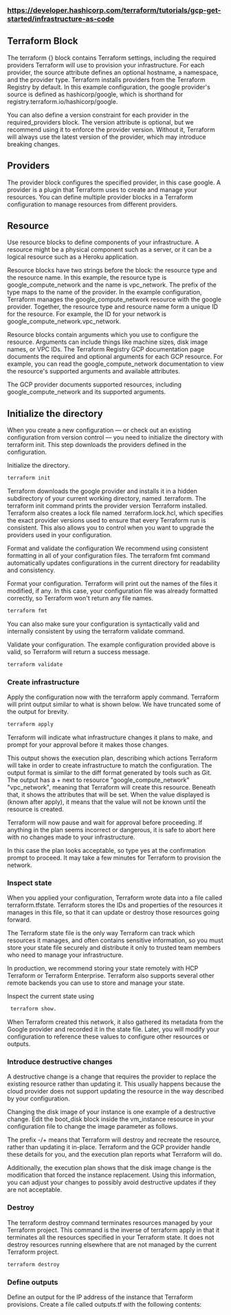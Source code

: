 ### https://developer.hashicorp.com/terraform/tutorials/gcp-get-started/infrastructure-as-code

## Terraform Block

The terraform {} block contains Terraform settings, including the required providers Terraform will use to provision your infrastructure. For each provider, the source attribute defines an optional hostname, a namespace, and the provider type. Terraform installs providers from the Terraform Registry by default. In this example configuration, the google provider's source is defined as hashicorp/google, which is shorthand for registry.terraform.io/hashicorp/google.

You can also define a version constraint for each provider in the required_providers block. The version attribute is optional, but we recommend using it to enforce the provider version. Without it, Terraform will always use the latest version of the provider, which may introduce breaking changes.

## Providers

The provider block configures the specified provider, in this case google. A provider is a plugin that Terraform uses to create and manage your resources. You can define multiple provider blocks in a Terraform configuration to manage resources from different providers.

## Resource

Use resource blocks to define components of your infrastructure. A resource might be a physical component such as a server, or it can be a logical resource such as a Heroku application.

Resource blocks have two strings before the block: the resource type and the resource name. In this example, the resource type is google_compute_network and the name is vpc_network. The prefix of the type maps to the name of the provider. In the example configuration, Terraform manages the google_compute_network resource with the google provider. Together, the resource type and resource name form a unique ID for the resource. For example, the ID for your network is google_compute_network.vpc_network.

Resource blocks contain arguments which you use to configure the resource. Arguments can include things like machine sizes, disk image names, or VPC IDs. The Terraform Registry GCP documentation page documents the required and optional arguments for each GCP resource. For example, you can read the google_compute_network documentation to view the resource's supported arguments and available attributes.

The GCP provider documents supported resources, including google_compute_network and its supported arguments.

## Initialize the directory

When you create a new configuration — or check out an existing configuration from version control — you need to initialize the directory with terraform init. This step downloads the providers defined in the configuration.

Initialize the directory.

```bash
terraform init
```

Terraform downloads the google provider and installs it in a hidden subdirectory of your current working directory, named .terraform. 
The terraform init command prints the provider version Terraform installed. 
Terraform also creates a lock file named .terraform.lock.hcl, which specifies the exact provider versions used to ensure that every Terraform run is consistent. This also allows you to control when you want to upgrade the providers used in your configuration.

Format and validate the configuration
We recommend using consistent formatting in all of your configuration files. The terraform fmt command automatically updates configurations in the current directory for readability and consistency.

Format your configuration. Terraform will print out the names of the files it modified, if any. In this case, your configuration file was already formatted correctly, so Terraform won't return any file names.

```bash
terraform fmt
```
You can also make sure your configuration is syntactically valid and internally consistent by using the terraform validate command.

Validate your configuration. The example configuration provided above is valid, so Terraform will return a success message.

```bash
terraform validate
```

### Create infrastructure
Apply the configuration now with the terraform apply command. Terraform will print output similar to what is shown below. We have truncated some of the output for brevity.

```bash
terraform apply
```

Terraform will indicate what infrastructure changes it plans to make, and prompt for your approval before it makes those changes.

This output shows the execution plan, describing which actions Terraform will take in order to create infrastructure to match the configuration. The output format is similar to the diff format generated by tools such as Git. The output has a + next to resource "google_compute_network" "vpc_network", meaning that Terraform will create this resource. Beneath that, it shows the attributes that will be set. When the value displayed is (known after apply), it means that the value will not be known until the resource is created.

Terraform will now pause and wait for approval before proceeding. If anything in the plan seems incorrect or dangerous, it is safe to abort here with no changes made to your infrastructure.

In this case the plan looks acceptable, so type yes at the confirmation prompt to proceed. It may take a few minutes for Terraform to provision the network.

### Inspect state
When you applied your configuration, Terraform wrote data into a file called terraform.tfstate. Terraform stores the IDs and properties of the resources it manages in this file, so that it can update or destroy those resources going forward.

The Terraform state file is the only way Terraform can track which resources it manages, and often contains sensitive information, so you must store your state file securely and distribute it only to trusted team members who need to manage your infrastructure.

 In production, we recommend storing your state remotely with HCP Terraform or Terraform Enterprise. Terraform also supports several other remote backends you can use to store and manage your state.

 Inspect the current state using 

```bash
 terraform show.
```

When Terraform created this network, it also gathered its metadata from the Google provider and recorded it in the state file. Later, you will modify your configuration to reference these values to configure other resources or outputs.


### Introduce destructive changes
A destructive change is a change that requires the provider to replace the existing resource rather than updating it. This usually happens because the cloud provider does not support updating the resource in the way described by your configuration.

Changing the disk image of your instance is one example of a destructive change. Edit the boot_disk block inside the vm_instance resource in your configuration file to change the image parameter as follows.

The prefix -/+ means that Terraform will destroy and recreate the resource, rather than updating it in-place. Terraform and the GCP provider handle these details for you, and the execution plan reports what Terraform will do.

Additionally, the execution plan shows that the disk image change is the modification that forced the instance replacement. Using this information, you can adjust your changes to possibly avoid destructive updates if they are not acceptable.

### Destroy
The terraform destroy command terminates resources managed by your Terraform project. This command is the inverse of terraform apply in that it terminates all the resources specified in your Terraform state. It does not destroy resources running elsewhere that are not managed by the current Terraform project.

```bash
terraform destroy
```

### Define outputs
Define an output for the IP address of the instance that Terraform provisions. Create a file called outputs.tf with the following contents: